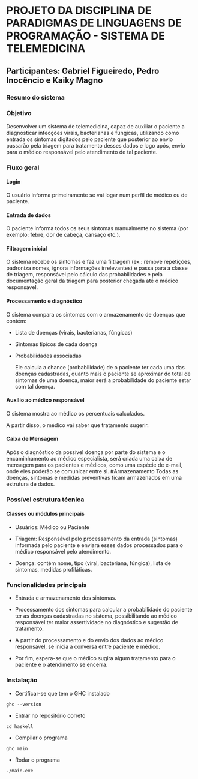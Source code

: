 # PROJETO DA DISCIPLINA DE PARADIGMAS DE LINGUAGENS DE PROGRAMAÇÃO - SISTEMA DE TELEMEDICINA

## Participantes: Gabriel Figueiredo, Pedro Inocêncio e Kaiky Magno

### Resumo do sistema

### Objetivo
   Desenvolver um sistema de telemedicina, capaz de auxiliar o paciente a diagnosticar infecções virais, bacterianas e fúngicas, utilizando como entrada os sintomas digitados pelo paciente que posterior ao envio passarão pela triagem para tratamento desses dados e logo após, envio para o médico responsável pelo atendimento de tal paciente.

### Fluxo geral
#### Login
   O usuário informa primeiramente se vai logar num perfil de médico ou de paciente.

#### Entrada de dados
   O paciente informa todos os seus sintomas manualmente no sistema (por exemplo: febre, dor de cabeça, cansaço etc.).


#### Filtragem inicial
   O sistema recebe os sintomas e faz uma filtragem (ex.: remove repetições, padroniza nomes, ignora informações irrelevantes) e passa para a classe de triagem, responsável pelo cálculo das probabilidades e pela documentação geral da triagem para posterior chegada até o médico responsável.


#### Processamento e diagnóstico
O sistema compara os sintomas com o armazenamento de doenças que contém:

* Lista de doenças (virais, bacterianas, fúngicas)

* Sintomas típicos de cada doença

* Probabilidades associadas


   Ele calcula a chance (probabilidade) de o paciente ter cada uma das doenças cadastradas, quanto mais o paciente se aproximar do total de sintomas de uma doença, maior será a probabilidade do paciente estar com tal doença.


#### Auxílio ao médico responsável
O sistema mostra ao médico os percentuais calculados.

A partir disso, o médico vai saber que tratamento sugerir.


#### Caixa de Mensagem
   Após o diagnóstico da possível doença por parte do sistema e o encaminhamento ao médico especialista, será criada uma caixa de mensagem para os pacientes e médicos, como uma espécie de e-mail, onde eles poderão se comunicar entre si. 
#Armazenamento 
Todas as doenças, sintomas e medidas preventivas ficam armazenados em uma estrutura de dados.


### Possível estrutura técnica
#### Classes ou módulos principais

* Usuários: Médico ou Paciente

* Triagem: Responsável pelo processamento da entrada (sintomas) informada pelo paciente e enviará esses dados processados para o médico responsável pelo atendimento.

* Doença: contém nome, tipo (viral, bacteriana, fúngica), lista de sintomas, medidas profiláticas.


### Funcionalidades principais

* Entrada e armazenamento dos sintomas.

* Processamento dos sintomas para calcular a probabilidade do paciente ter as doenças cadastradas no sistema, possibilitando ao médico responsável ter maior assertividade no diagnóstico e sugestão de tratamento.

* A partir do processamento e do envio dos dados ao médico responsável, se inicia a conversa entre paciente e médico.

* Por fim, espera-se que o médico sugira algum tratamento para o paciente e o atendimento se encerra.

### Instalação

* Certificar-se que tem o GHC instalado
```
ghc --version
```
* Entrar no repositório correto
```
cd haskell
```
* Compilar o programa
```
ghc main
```
* Rodar o programa
```
./main.exe
```
